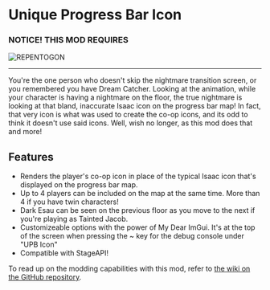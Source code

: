 # Unique Progress Bar Icon

### NOTICE! THIS MOD REQUIRES

![REPENTOGON](https://imgur.com/I4XYxoU.gif)
***
You're the one person who doesn't skip the nightmare transition screen, or you remembered you have Dream Catcher. Looking at the animation, while your character is having a nightmare on the floor, the true nightmare is looking at that bland, inaccurate Isaac icon on the progress bar map! In fact, that very icon is what was used to create the co-op icons, and its odd to think it doesn't use said icons. Well, wish no longer, as this mod does that and more!

## Features
- Renders the player's co-op icon in place of the typical Isaac icon that's displayed on the progress bar map.
- Up to 4 players can be included on the map at the same time. More than 4 if you have twin characters!
- Dark Esau can be seen on the previous floor as you move to the next if you're playing as Tainted Jacob.
- Customizeable options with the power of My Dear ImGui. It's at the top of the screen when pressing the ~ key for the debug console under "UPB Icon"
- Compatible with StageAPI!

To read up on the modding capabilities with this mod, refer to [the wiki on the GitHub repository](https://github.com/Sanio46/unique_progress_bar_icon/wiki).
